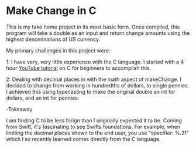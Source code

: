 # Make Change in C

This is my take home project in its most basic form.
Once compiled, this program will take a double as an input and return change amounts using the highest denominations of US currency.

My primary challenges in this project were: 

1: I have very, very little experience with the C language. I started with a 4 hour [YouTube tutorial](https://youtu.be/0Sg6QHmlFJE) on C for beginners to accomplish this. 

2: Dealing with decimal places in with the math aspect of makeChange. I decided to change from working in hundredths of dollars, to single pennies. I achieved this using typecasting to make the original double an int for dollars, and an int for pennies.


-Takeaway

I am finding C to be less forign than I originally expected it to be. Coming from Swift, it's fascinating to see Swifts foundations. For example, when limiting the decimal places shown to the end user, you use "specifier: %.2f" which I so recently learned comes directly from the C language. 
